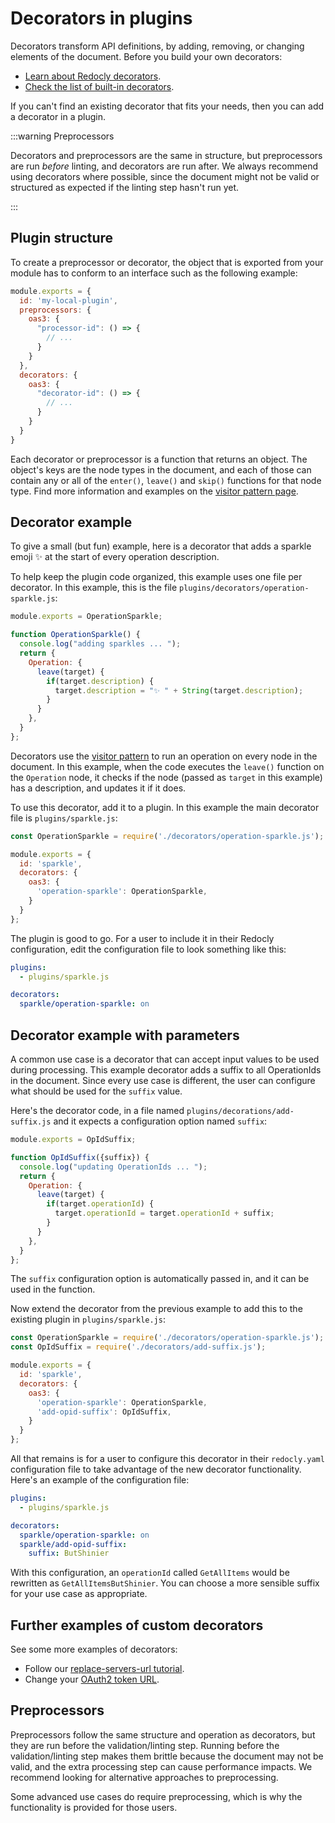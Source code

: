 # Decorators in plugins

Decorators transform API definitions, by adding, removing, or changing elements of the document. Before you build your own decorators:

* [Learn about Redocly decorators](../decorators.md).
* [Check the list of built-in decorators](../decorators.md#list-of-decorators).

If you can't find an existing decorator that fits your needs, then you can add a decorator in a plugin.

:::warning Preprocessors

Decorators and preprocessors are the same in structure, but preprocessors are run _before_ linting, and decorators are run after. We always recommend using decorators where possible, since the document might not be valid or structured as expected if the linting step hasn't run yet.

:::

## Plugin structure

To create a preprocessor or decorator, the object that is exported from your module has to conform to an interface such as the following example:

```js
module.exports = {
  id: 'my-local-plugin',
  preprocessors: {
    oas3: {
      "processor-id": () => {
        // ...
      }
    }
  },
  decorators: {
    oas3: {
      "decorator-id": () => {
        // ...
      }
    }
  }
}
```

Each decorator or preprocessor is a function that returns an object. The object's keys are the node types in the document, and each of those can contain any or all of the `enter()`, `leave()` and `skip()` functions for that node type. Find more information and examples on the [visitor pattern page](./visitor.md).

## Decorator example

To give a small (but fun) example, here is a decorator that adds a sparkle emoji ✨ at the start of every operation description.

To help keep the plugin code organized, this example uses one file per decorator. In this example, this is the file `plugins/decorators/operation-sparkle.js`:

```js
module.exports = OperationSparkle;

function OperationSparkle() {
  console.log("adding sparkles ... ");
  return {
    Operation: {
      leave(target) {
        if(target.description) {
          target.description = "✨ " + String(target.description);
        }
      }
    },
  }
};
```

Decorators use the [visitor pattern](./visitor.md) to run an operation on every node in the document. In this example, when the code executes the `leave()` function on the `Operation` node, it checks if the node (passed as `target` in this example) has a description, and updates it if it does.

To use this decorator, add it to a plugin. In this example the main decorator file is `plugins/sparkle.js`:

```js
const OperationSparkle = require('./decorators/operation-sparkle.js');

module.exports = {
  id: 'sparkle',
  decorators: {
    oas3: {
      'operation-sparkle': OperationSparkle,
    }
  }
};
```

The plugin is good to go. For a user to include it in their Redocly configuration, edit the configuration file to look something like this:

```yaml
plugins:
  - plugins/sparkle.js

decorators:
  sparkle/operation-sparkle: on
```

## Decorator example with parameters

A common use case is a decorator that can accept input values to be used during processing. This example decorator adds a suffix to all OperationIds in the document. Since every use case is different, the user can configure what should be used for the `suffix` value.

Here's the decorator code, in a file named `plugins/decorations/add-suffix.js` and it expects a configuration option named `suffix`:

```js
module.exports = OpIdSuffix;

function OpIdSuffix({suffix}) {
  console.log("updating OperationIds ... ");
  return {
    Operation: {
      leave(target) {
        if(target.operationId) {
          target.operationId = target.operationId + suffix;
        }
      }
    },
  }
};
```

The `suffix` configuration option is automatically passed in, and it can be used in the function.

Now extend the decorator from the previous example to add this to the existing plugin in `plugins/sparkle.js`:

```js
const OperationSparkle = require('./decorators/operation-sparkle.js');
const OpIdSuffix = require('./decorators/add-suffix.js');

module.exports = {
  id: 'sparkle',
  decorators: {
    oas3: {
      'operation-sparkle': OperationSparkle,
      'add-opid-suffix': OpIdSuffix,
    }
  }
};
```

All that remains is for a user to configure this decorator in their `redocly.yaml` configuration file to take advantage of the new decorator functionality. Here's an example of the configuration file:

```yaml
plugins:
  - plugins/sparkle.js

decorators:
  sparkle/operation-sparkle: on
  sparkle/add-opid-suffix:
    suffix: ButShinier
```

With this configuration, an `operationId` called `GetAllItems` would be rewritten as `GetAllItemsButShinier`. You can choose a more sensible suffix for your use case as appropriate.

## Further examples of custom decorators

See some more examples of decorators:
- Follow our [replace-servers-url tutorial](../guides/replace-servers-url.md).
- Change your [OAuth2 token URL](../guides/change-token-url.md).

## Preprocessors

Preprocessors follow the same structure and operation as decorators, but they are run before the validation/linting step. Running before the validation/linting step makes them brittle because the document may not be valid, and the extra processing step can cause performance impacts. We recommend looking for alternative approaches to preprocessing.

Some advanced use cases do require preprocessing, which is why the functionality is provided for those users.
